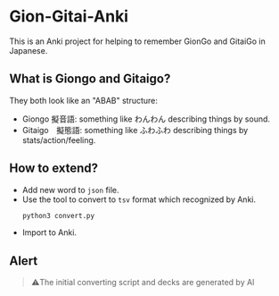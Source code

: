 # Gion-Gitai-Anki

This is an Anki project for helping to remember GionGo and GitaiGo in Japanese.

## What is Giongo and Gitaigo?
They both look like an "ABAB" structure:

- Giongo 擬音語: something like わんわん describing things by sound.
- Gitaigo　擬態語: something like ふわふわ describing things by stats/action/feeling.

## How to extend?
- Add new word to `json` file.
- Use the tool to convert to `tsv` format which recognized by Anki.
    ```python
    python3 convert.py
    ```
- Import to Anki.



## Alert
> ⚠️The initial converting script and decks are generated by AI

